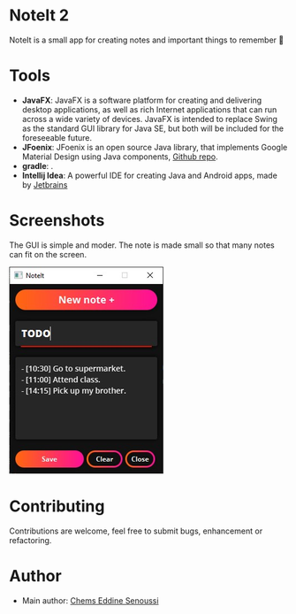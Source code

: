 # NoteIt 2

NoteIt is a small app for creating notes and important things to remember 📝

# Tools

- **JavaFX**: JavaFX is a software platform for creating and delivering desktop applications, as well as rich Internet applications that can run across a wide variety of devices. JavaFX is intended to replace Swing as the standard GUI library for Java SE, but both will be included for the foreseeable future.
- **JFoenix**: JFoenix is an open source Java library, that implements Google Material Design using Java components, [Github repo](https://github.com/jfoenixadmin/JFoenix).
- **gradle**: .
- **Intellij Idea**: A powerful IDE for creating Java and Android apps, made by [Jetbrains](https://www.jetbrains.com/)

# Screenshots

The GUI is simple and moder. The note is made small so that many notes can fit on the screen.

![NoteIt GUI](screenshots/noteIt-gui.jpg)

# Contributing
Contributions are welcome, feel free to submit bugs, enhancement or refactoring.

# Author
- Main author: [Chems Eddine Senoussi](https://github.com/chemsedd)

